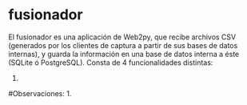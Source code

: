 fusionador
==========

El fusionador es una aplicación de Web2py, que recibe archivos CSV (generados por los clientes de captura a partir de sus bases de datos internas), y guarda la información en una base de datos interna a éste (SQLite ó PostgreSQL). Consta de 4 funcionalidades distintas:

1. 

#Observaciones:
1. 
